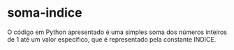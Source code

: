 # soma-indice
O código em Python apresentado é uma simples soma dos números inteiros de 1 até um valor específico, que é representado pela constante INDICE.
